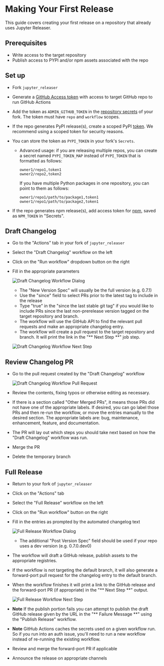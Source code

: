 # Making Your First Release

This guide covers creating your first release on a repository that
already uses Jupyter Releaser.

## Prerequisites

- Write access to the target repository
- Publish access to PYPI and/or npm assets associated with the repo

## Set up

- Fork `jupyter_releaser`
- Generate a [GitHub Access token](https://docs.github.com/en/github/authenticating-to-github/creating-a-personal-access-token) with access to target GitHub repo to run GitHub Actions
- Add the token as `ADMIN_GITHUB_TOKEN` in the [repository secrets](https://docs.github.com/en/actions/reference/encrypted-secrets#creating-encrypted-secrets-for-a-repository) of your fork. The token must have `repo` and `workflow` scopes.
- If the repo generates PyPI release(s), create a scoped PyPI [token](https://packaging.python.org/guides/publishing-package-distribution-releases-using-github-actions-ci-cd-workflows/#saving-credentials-on-github). We recommend using a scoped token for security reasons.
- You can store the token as `PYPI_TOKEN` in your fork's `Secrets`.

  - Advanced usage: if you are releasing multiple repos, you can create a secret named `PYPI_TOKEN_MAP` instead of `PYPI_TOKEN` that is formatted as follows:

    ```text
    owner1/repo1,token1
    owner2/repo2,token2
    ```

    If you have multiple Python packages in one repository, you can point to them as follows:

    ```text
    owner1/repo1/path/to/package1,token1
    owner1/repo1/path/to/package2,token1
    ```

- If the repo generates npm release(s), add access token for [npm](https://docs.npmjs.com/creating-and-viewing-access-tokens), saved as `NPM_TOKEN` in "Secrets".

## Draft Changelog

- Go to the "Actions" tab in your fork of `jupyter_releaser`
- Select the "Draft Changelog" workflow on the left
- Click on the "Run workflow" dropdown button on the right
- Fill in the appropriate parameters

  ![Draft Changelog Workflow Dialog](../images/draft_changelog.png)

  - The "New Version Spec" will usually be the full version (e.g. 0.7.1)
  - Use the "since" field to select PRs prior to the latest tag to include in the release
  - Type "true" in the "since the last stable git tag" if you would like to include PRs since the last non-prerelease version tagged on the target repository and branch.
  - The workflow will use the GitHub API to find the relevant pull requests and make an appropriate changelog entry.
  - The workflow will create a pull request to the target
    repository and branch. It will print the link in the "\*\* Next Step \*\*" job step.

  ![Draft Changelog Workflow Next Step](../images/draft_changelog_next_step.png)

## Review Changelog PR

- Go to the pull request created by the "Draft Changelog" workflow

  ![Draft Changelog Workflow Pull Request](../images/draft_changelog_pr.png)

- Review the contents, fixing typos or otherwise editing as necessary.
- If there is a section called "Other Merged PRs", it means those PRs did not have one of the appropriate labels. If desired, you can go label those PRs and then re-run the workflow, or move the entries manually to the desired section. The appropriate labels are: bug, maintenance, enhancement, feature, and documentation.
- The PR will lay out which steps you should take next based on how the "Draft Changelog" workflow was run.
- Merge the PR
- Delete the temporary branch

## Full Release

- Return to your fork of `jupyter_releaser`
- Click on the "Actions" tab
- Select the "Full Release" workflow on the left
- Click on the "Run workflow" button on the right
- Fill in the entries as prompted by the automated changelog text

  ![Full Release Workflow Dialog](../images/draft_release.png)

  - The additional "Post Version Spec" field should be used if your repo uses a dev version (e.g. 0.7.0.dev0)

- The workflow will draft a GitHub release, publish assets to the appropriate registries.
- If the workflow is not targeting the default branch, it will also generate a forward-port pull request for the changelog entry to the default branch.
- When the workflow finishes it will print a link to the GitHub release and the forward-port PR (if appropriate) in the "\*\* Next Step \*\*" output.

  ![Full Release Workflow Next Step](../images/publish_release_next_step.png)

- **Note** If the publish portion fails you can attempt to publish the draft GitHub release given by the URL in the "\*\* Failure Message \*\*" using the "Publish Release" workflow.
- **Note** GitHub Actions caches the secrets used on a given workflow run. So if you run into an auth issue, you'll
  need to run a new workflow instead of re-running the existing workflow.
- Review and merge the forward-port PR if applicable
- Announce the release on appropriate channels
